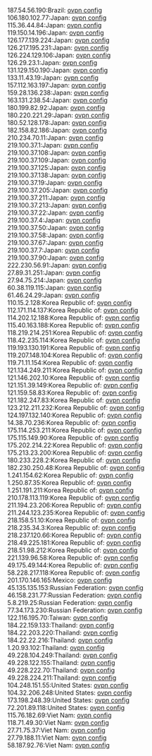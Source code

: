 187.54.56.190:Brazil: [ovpn config](vpn/187_54_56_190.ovpn)  
106.180.102.77:Japan: [ovpn config](vpn/106_180_102_77.ovpn)  
115.36.44.84:Japan: [ovpn config](vpn/115_36_44_84.ovpn)  
119.150.14.196:Japan: [ovpn config](vpn/119_150_14_196.ovpn)  
126.177.139.224:Japan: [ovpn config](vpn/126_177_139_224.ovpn)  
126.217.195.231:Japan: [ovpn config](vpn/126_217_195_231.ovpn)  
126.224.129.106:Japan: [ovpn config](vpn/126_224_129_106.ovpn)  
126.29.23.1:Japan: [ovpn config](vpn/126_29_23_1.ovpn)  
131.129.150.190:Japan: [ovpn config](vpn/131_129_150_190.ovpn)  
133.11.43.19:Japan: [ovpn config](vpn/133_11_43_19.ovpn)  
157.112.163.197:Japan: [ovpn config](vpn/157_112_163_197.ovpn)  
159.28.136.238:Japan: [ovpn config](vpn/159_28_136_238.ovpn)  
163.131.238.54:Japan: [ovpn config](vpn/163_131_238_54.ovpn)  
180.199.82.92:Japan: [ovpn config](vpn/180_199_82_92.ovpn)  
180.220.221.29:Japan: [ovpn config](vpn/180_220_221_29.ovpn)  
180.52.128.178:Japan: [ovpn config](vpn/180_52_128_178.ovpn)  
182.158.82.186:Japan: [ovpn config](vpn/182_158_82_186.ovpn)  
210.234.70.11:Japan: [ovpn config](vpn/210_234_70_11.ovpn)  
219.100.37.1:Japan: [ovpn config](vpn/219_100_37_1.ovpn)  
219.100.37.108:Japan: [ovpn config](vpn/219_100_37_108.ovpn)  
219.100.37.109:Japan: [ovpn config](vpn/219_100_37_109.ovpn)  
219.100.37.125:Japan: [ovpn config](vpn/219_100_37_125.ovpn)  
219.100.37.138:Japan: [ovpn config](vpn/219_100_37_138.ovpn)  
219.100.37.19:Japan: [ovpn config](vpn/219_100_37_19.ovpn)  
219.100.37.205:Japan: [ovpn config](vpn/219_100_37_205.ovpn)  
219.100.37.211:Japan: [ovpn config](vpn/219_100_37_211.ovpn)  
219.100.37.213:Japan: [ovpn config](vpn/219_100_37_213.ovpn)  
219.100.37.22:Japan: [ovpn config](vpn/219_100_37_22.ovpn)  
219.100.37.4:Japan: [ovpn config](vpn/219_100_37_4.ovpn)  
219.100.37.50:Japan: [ovpn config](vpn/219_100_37_50.ovpn)  
219.100.37.58:Japan: [ovpn config](vpn/219_100_37_58.ovpn)  
219.100.37.67:Japan: [ovpn config](vpn/219_100_37_67.ovpn)  
219.100.37.7:Japan: [ovpn config](vpn/219_100_37_7.ovpn)  
219.100.37.90:Japan: [ovpn config](vpn/219_100_37_90.ovpn)  
222.230.56.91:Japan: [ovpn config](vpn/222_230_56_91.ovpn)  
27.89.31.251:Japan: [ovpn config](vpn/27_89_31_251.ovpn)  
27.94.75.214:Japan: [ovpn config](vpn/27_94_75_214.ovpn)  
60.38.119.115:Japan: [ovpn config](vpn/60_38_119_115.ovpn)  
61.46.24.29:Japan: [ovpn config](vpn/61_46_24_29.ovpn)  
110.15.2.128:Korea Republic of: [ovpn config](vpn/110_15_2_128.ovpn)  
112.171.114.137:Korea Republic of: [ovpn config](vpn/112_171_114_137.ovpn)  
114.202.12.188:Korea Republic of: [ovpn config](vpn/114_202_12_188.ovpn)  
115.40.163.188:Korea Republic of: [ovpn config](vpn/115_40_163_188.ovpn)  
118.219.214.251:Korea Republic of: [ovpn config](vpn/118_219_214_251.ovpn)  
118.42.235.114:Korea Republic of: [ovpn config](vpn/118_42_235_114.ovpn)  
119.193.130.191:Korea Republic of: [ovpn config](vpn/119_193_130_191.ovpn)  
119.207.148.104:Korea Republic of: [ovpn config](vpn/119_207_148_104.ovpn)  
119.71.11.154:Korea Republic of: [ovpn config](vpn/119_71_11_154.ovpn)  
121.134.249.211:Korea Republic of: [ovpn config](vpn/121_134_249_211.ovpn)  
121.146.202.10:Korea Republic of: [ovpn config](vpn/121_146_202_10.ovpn)  
121.151.39.149:Korea Republic of: [ovpn config](vpn/121_151_39_149.ovpn)  
121.159.58.83:Korea Republic of: [ovpn config](vpn/121_159_58_83.ovpn)  
121.182.247.83:Korea Republic of: [ovpn config](vpn/121_182_247_83.ovpn)  
123.212.211.232:Korea Republic of: [ovpn config](vpn/123_212_211_232.ovpn)  
124.197.132.140:Korea Republic of: [ovpn config](vpn/124_197_132_140.ovpn)  
14.38.70.236:Korea Republic of: [ovpn config](vpn/14_38_70_236.ovpn)  
175.114.253.211:Korea Republic of: [ovpn config](vpn/175_114_253_211.ovpn)  
175.115.149.90:Korea Republic of: [ovpn config](vpn/175_115_149_90.ovpn)  
175.202.214.22:Korea Republic of: [ovpn config](vpn/175_202_214_22.ovpn)  
175.213.23.200:Korea Republic of: [ovpn config](vpn/175_213_23_200.ovpn)  
180.233.228.2:Korea Republic of: [ovpn config](vpn/180_233_228_2.ovpn)  
182.230.250.48:Korea Republic of: [ovpn config](vpn/182_230_250_48.ovpn)  
1.241.154.62:Korea Republic of: [ovpn config](vpn/1_241_154_62.ovpn)  
1.250.87.35:Korea Republic of: [ovpn config](vpn/1_250_87_35.ovpn)  
1.251.191.211:Korea Republic of: [ovpn config](vpn/1_251_191_211.ovpn)  
210.178.113.119:Korea Republic of: [ovpn config](vpn/210_178_113_119.ovpn)  
211.194.23.206:Korea Republic of: [ovpn config](vpn/211_194_23_206.ovpn)  
211.244.123.235:Korea Republic of: [ovpn config](vpn/211_244_123_235.ovpn)  
218.158.51.10:Korea Republic of: [ovpn config](vpn/218_158_51_10.ovpn)  
218.235.34.3:Korea Republic of: [ovpn config](vpn/218_235_34_3.ovpn)  
218.237.120.66:Korea Republic of: [ovpn config](vpn/218_237_120_66.ovpn)  
218.49.225.181:Korea Republic of: [ovpn config](vpn/218_49_225_181.ovpn)  
218.51.98.212:Korea Republic of: [ovpn config](vpn/218_51_98_212.ovpn)  
221.139.96.58:Korea Republic of: [ovpn config](vpn/221_139_96_58.ovpn)  
49.175.49.144:Korea Republic of: [ovpn config](vpn/49_175_49_144.ovpn)  
58.228.217.118:Korea Republic of: [ovpn config](vpn/58_228_217_118.ovpn)  
201.170.146.165:Mexico: [ovpn config](vpn/201_170_146_165.ovpn)  
45.135.135.153:Russian Federation: [ovpn config](vpn/45_135_135_153.ovpn)  
46.158.231.77:Russian Federation: [ovpn config](vpn/46_158_231_77.ovpn)  
5.8.219.25:Russian Federation: [ovpn config](vpn/5_8_219_25.ovpn)  
77.34.173.230:Russian Federation: [ovpn config](vpn/77_34_173_230.ovpn)  
122.116.195.70:Taiwan: [ovpn config](vpn/122_116_195_70.ovpn)  
184.22.159.133:Thailand: [ovpn config](vpn/184_22_159_133.ovpn)  
184.22.203.220:Thailand: [ovpn config](vpn/184_22_203_220.ovpn)  
184.22.22.216:Thailand: [ovpn config](vpn/184_22_22_216.ovpn)  
1.20.93.102:Thailand: [ovpn config](vpn/1_20_93_102.ovpn)  
49.228.104.249:Thailand: [ovpn config](vpn/49_228_104_249.ovpn)  
49.228.122.155:Thailand: [ovpn config](vpn/49_228_122_155.ovpn)  
49.228.222.70:Thailand: [ovpn config](vpn/49_228_222_70.ovpn)  
49.228.224.211:Thailand: [ovpn config](vpn/49_228_224_211.ovpn)  
104.248.151.55:United States: [ovpn config](vpn/104_248_151_55.ovpn)  
104.32.206.248:United States: [ovpn config](vpn/104_32_206_248.ovpn)  
173.198.248.39:United States: [ovpn config](vpn/173_198_248_39.ovpn)  
72.201.89.118:United States: [ovpn config](vpn/72_201_89_118.ovpn)  
115.76.182.69:Viet Nam: [ovpn config](vpn/115_76_182_69.ovpn)  
118.71.49.30:Viet Nam: [ovpn config](vpn/118_71_49_30.ovpn)  
27.71.75.37:Viet Nam: [ovpn config](vpn/27_71_75_37.ovpn)  
27.79.188.11:Viet Nam: [ovpn config](vpn/27_79_188_11.ovpn)  
58.187.92.76:Viet Nam: [ovpn config](vpn/58_187_92_76.ovpn)  
